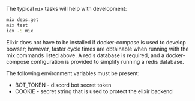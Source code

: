 The typical `mix` tasks will help with development:
```sh
mix deps.get
mix test
iex -S mix
```

Elixir does not have to be installed if docker-compose is used to develop bowser; however, faster cycle times are obtainable when running with the mix commands listed above.  A redis database is required, and a docker-compose configuration is provided to simplify running a redis database.

The following environment variables must be present:
* BOT_TOKEN - discord bot secret token
* COOKIE - secret string that is used to protect the elixir backend
